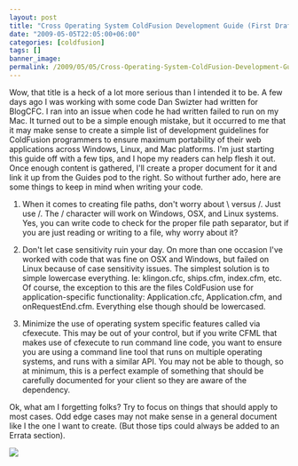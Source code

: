 ```yaml
---
layout: post
title: "Cross Operating System ColdFusion Development Guide (First Draft)"
date: "2009-05-05T22:05:00+06:00"
categories: [coldfusion]
tags: []
banner_image: 
permalink: /2009/05/05/Cross-Operating-System-ColdFusion-Development-Guide-First-Draft
---
```


Wow, that title is a heck of a lot more serious than I intended it to be. A few days ago I was working with some code Dan Swizter had written for BlogCFC. I ran into an issue when code he had written failed to run on my Mac. It turned out to be a simple enough mistake, but it occurred to me that it may make sense to create a simple list of development guidelines for ColdFusion programmers to ensure maximum portability of their web applications across Windows, Linux, and Mac platforms. I'm just starting this guide off with a few tips, and I hope my readers can help flesh it out. Once enough content is gathered, I'll create a proper document for it and link it up from the Guides pod to the right. So without further ado, here are some things to keep in mind when writing your code.

1) When it comes to creating file paths, don't worry about \ versus /. Just use /. The / character will work on Windows, OSX, and Linux systems. Yes, you can write code to check for the proper file path separator, but if you are just reading or writing to a file, why worry about it?

2) Don't let case sensitivity ruin your day. On more than one occasion I've worked with code that was fine on OSX and Windows, but failed on Linux because of case sensitivity issues. The simplest solution is to simple lowercase everything. Ie: klingon.cfc, ships.cfm, index.cfm, etc. Of course, the exception to this are the files ColdFusion use for application-specific functionality: Application.cfc, Application.cfm, and onRequestEnd.cfm. Everything else though should be lowercased. 

3) Minimize the use of operating system specific features called via cfexecute. This may be out of your control, but if you write CFML that makes use of cfexecute to run command line code, you want to ensure you are using a command line tool that runs on multiple operating systems, and runs with a similar API. You may not be able to though, so at minimum, this is a perfect example of something that should be carefully documented for your client so they are aware of the dependency. 

Ok, what am I forgetting folks? Try to focus on things that should apply to most cases. Odd edge cases may not make sense in a general document like I the one I want to create. (But those tips could always be added to an Errata section). 

<img src="https://static.raymondcamden.com/images//im_a_pc_mac_linux_bsd_tronguy_hippie.jpg">